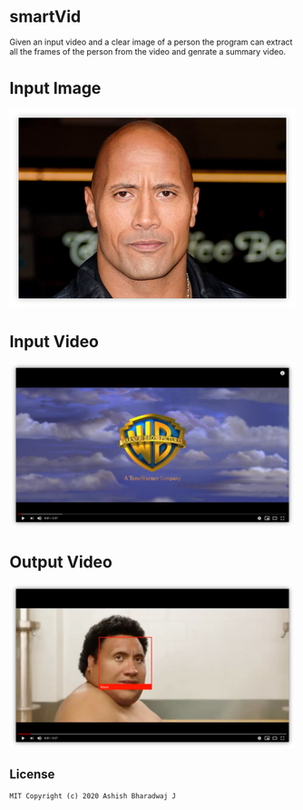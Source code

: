 # smartVid
Given an input video and a clear image of a person the program can extract all the frames of the person from the video and genrate a summary video.

# Input Image
![Rock](rock.png)
	
# Input Video

[![InputVideo](InPutThumbnail.png)](https://www.youtube.com/watch?v=MxEw3elSJ8M)

# Output Video

[![OutputVideo](OutPutThumbnail.png)](https://www.youtube.com/watch?v=yw9moHUgJTE&feature=youtu.be)


## License
    MIT Copyright (c) 2020 Ashish Bharadwaj J
